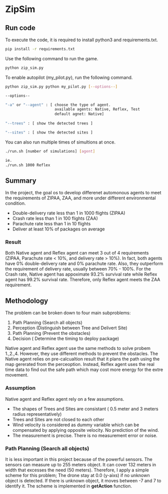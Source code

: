 # ZipSim

## Run code
To execute the code, it is required to install python3 and requirements.txt.

```bash
pip install -r requirements.txt
```

Use the following command to run the game.
```bash
python zip_sim.py
```

To enable autopilot (my_pilot.py), run the following command.
```bash
python zip_sim.py python my_pilot.py [--options--]

--options--

"-a" or "--agent" : [ choose the type of agent.
                      available agents: Native, Reflex, Test
                      default agnet: Native]
                      
"--trees" : [ show the detected trees ]

"--sites" : [ show the detected sites ]
```

You can also run multiple times of simultions at once.
```bash
./run.sh [number of simulations] [agent]

ie.
./run.sh 1000 Reflex
```

## Summary
In the project, the goal os to develop differenet automonous agents to meet the requirements of ZIPAA, ZAA, and more under different environmental condition.

- Double-delivery rate less than 1 in 1000 flights (ZIPAA)
- Crash rate less than 1 in 100 flights (ZAA)
- Parachute rate less than 1 in 10 flights
- Deliver at least 10% of packages on average

### Result
Both Native agent and Reflex agent can meet 3 out of 4 requirements (ZIPAA, Parachute rate < 10%, and delivery rate > 10%). In fact, both agents have 0% double-delivery rate and 0% parachute rate. Also, they outperform the requirement of delivery rate, usually between 70% - 100%. For the Crash rate, Native agent has appoximate 93.2% survival rate while Reflex agent has 99.2% survival rate. Therefore, only Reflex agent meets the ZAA requirement.

## Methodology
The problem can be broken down to four main subproblems:

1. Path Planning (Search all objects)
2. Perception (Distinguish between Tree and Delivert Site)
3. Path Planning (Prevent the obstacles)
4. Decision ( Determine the timing to deploy package)

Native agent and Reflex agent use the same methods to solve probem 1.,2.,4. However, they use different methods to prevent the obstacles. The Native agent relies on pre-calcualtion result that it plans the path using the map gererated from the perceoption. Instead, Reflex agent uses the real time data to find out the safe path which may cost more energy for the extre movement. 

### Assumption
Native agent and Reflex agent rely on a few assumptions.

- The shapes of Trees and Sites are consistant ( 0.5 meter and 3 meters radius representatively)
- Trees and Sites are not closed to each other
- Wind velocity is considered as dummy variable which can be compensated by applying opposite velocity. No prediction of the wind.
- The measurement is precise. There is no measurement error or noise.

### Path Planning (Search all objects)
It is less important in this project because of the powerful sensors. The sensors can measure up to 255 meters object. It can cover 132 meters in width that excesses the need (50 meters). Therefore, I apply a simple scheme for this problem; The drone stay at 0.0 (y-aixs) if no unknown object is detected. If there is unknown object, it moves between -7 and 7 to identify it. The scheme is implemented in **getAction** function.
